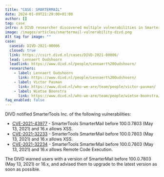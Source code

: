 ```yaml
---
title: "CASE: SMARTERMAIL"
date: 2024-01-09T21:29:00+01:00
author: []
tag: case
intro: A DIVD researcher discovered multiple vulnerabilities in SmarterMail. Both vulnerabilities were found within the webmail frontend of SmarterMail.
image: /images/articles/smartermail-vulnerability-divd.png
Alt tag for image: ""
case:
  caseid: DIVD-2021-00006
  closed: true
  link: https://csirt.divd.nl/cases/DIVD-2021-00006/
  lead: Lennaert Oudshoorn
  leadlink: https://www.divd.nl/people/Lennaert%20Oudshoorn/
  researchers:
    - label: Lennaert Oudshoorn
      link: https://www.divd.nl/people/Lennaert%20Oudshoorn/
    - label: Victor Pasman
      link: https://www.divd.nl/who-we-are/team/people/victor-pasman/
    - label: Wietse Boonstra
      link: https://www.divd.nl/who-we-are/team/people/wietse-boonstra/
faq_enabled: false
---
```


DIVD notified SmarterTools Inc. of the following vulnerabilities:

- [CVE-2021-43977](https://csirt.divd.nl/cves/CVE-2021-43977) - SmarterTools SmarterMail before 100.0.7803 (May 13, 2021) and 16.x allows XSS.
- [CVE-2021-32233](https://csirt.divd.nl/cves/CVE-2021-32233) - SmarterTools SmarterMail before 100.0.7803 (May 13, 2021) and 16.x allows XSS.
- [CVE-2021-32234](https://csirt.divd.nl/cves/CVE-2021-32234) - SmarterTools SmarterMail before 100.0.7803 (May 13, 2021) and 16.x allows Remote Code Execution.

The DIVD warned users with a version of SmarterMail before 100.0.7803 (May 13, 2021) or 16.x, and advised them to upgrade to the latest version as soon as possible.
